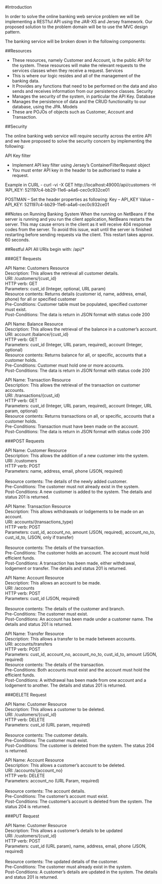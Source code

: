 #Introduction

In order to solve the online banking web service problem we will be implementing a RESTful API using the JAR-XS and Jersey framework. Our proposed solution to the problem domain will be to use the MVC design pattern.

The banking service will be broken down in the following components:


##Resources
- These resources, namely Customer and Account, is the public API for the system. These resources will make the relevant requests to the services classes when they receive a request.
Services
- This is where our logic resides and all of the management of the banking data.
- It Provides any functions that need to be performed on the data and also sends and receives information from our persistence classes.
Security
- Manages the security of the system, in particular the API Key.
Database
- Manages the persistence of data and the CRUD functionality to our database, using the JPA.
Models
- These are POJOs of objects such as Customer, Account and Transaction.

##Security

The online banking web service will require security across the entire API and we have proposed to solve the security concern by implementing the following:

API Key filter 
- Implement API key filter using Jersey’s ContainerFilterRequest object
- You must enter API key in the header to be authorised to make a request. 

Example in CURL - curl -vi -X GET http://localhost:49000/api/customers -H ’API_KEY: 521197c4-bb29-11e6-a4a6-cec0c932ce01

POSTMAN – Set the header properties as following:
Key – API_KEY 
Value –API_KEY: 521197c4-bb29-11e6-a4a6-cec0c932ce01

##Notes on Running Banking System
When the running on NetBeans if the server is running and you run the client application, NetBeans restarts the server. This may cause errors in the client as it will receive 404 response codes from the server. To avoid this issue, wait until the server is finished restarting before sending requests via the client. This restart takes approx. 60 seconds.

##Restful API
All URIs begin with: /api/*

###GET Requests

API Name:  Customers Resource
</br>
Description:  This allows the retrieval all customer details.
</br>
URI:   /customers/{cust_id}
</br>
HTTP verb:  GET
</br>
Parameters: cust_id (Integer, optional, URL param)
</br>
Resource contents: Returns details (customer id, name, address, email, phone) for all or specified customer
</br>
Pre-Conditions: Customer table must be populated, specified customer must exist.
</br>
Post-Conditions: The data is return in JSON format with status code 200

API Name:   Balance Resource
</br>
Description:  This allows the retrieval of the balance in a customer’s account.
</br>
URI:  account /balance/{cust_id}
</br>
HTTP verb:  GET
</br>
Parameters: cust_id (Integer, URL param, required), account (Integer, optional)
</br>
Resource contents: Returns balance for all, or specific, accounts that a customer holds.
</br>
Pre-Conditions: Customer must hold one or more accounts.
</br>
Post-Conditions: The data is return in JSON format with status code 200

API Name: Transaction Resource
</br>
Description:  This allows the retrieval of the transaction on customer accounts.
</br>
URI:   /transactions/{cust_id}
</br>
HTTP verb:  GET
</br>
Parameters: cust_id (Integer, URL param, required), account (Integer, URL param, optional)
</br>
Resource contents: Returns transactions on all, or specific, accounts that a customer holds.
</br>
Pre-Conditions: Transaction must have been made on the account.
</br>
Post-Conditions: The data is return in JSON format with status code 200

###POST Requests

API Name: Customer Resource
</br>
Description:  This allows the addition of a new customer into the system.
</br>
URI:   /customers
</br>
HTTP verb:  POST
</br>
Parameters: name, address, email, phone (JSON, required)	
</br>
Resource contents: The details of the newly added customer.
</br>
Pre-Conditions: The customer must not already exist in the system.
</br>
Post-Conditions: A new customer is added to the system. The details and status 201 is returned.

API Name: Transaction Resource
</br>
Description:  This allows withdrawals or lodgements to be made on an account.
</br>
URI:   accounts/{transactions_type}
</br>
HTTP verb:  POST
</br>
Parameters: cust_id, account_no, amount (JSON, required), account_no_to, cust_id_to, (JSON, only if transfer)	
</br>
Resource contents: The details of the transaction.
</br>
Pre-Conditions: The customer holds an account. The account must hold efficient funds.
</br>
Post-Conditions: A transaction has been made, either withdrawal, lodgement or transfer. The details and status 201 is returned.

API Name: Account Resource
</br>
Description:  This allows an account to be made.
</br>
URI:   /accounts
</br>
HTTP verb:  POST
</br>
Parameters: cust_id (JSON, required)	
</br>
Resource contents: The details of the customer and branch.
</br>
Pre-Conditions: The customer must exist.
</br>
Post-Conditions: An account has been made under a customer name. The details and status 201 is returned.

API Name: Transfer Resource
</br>
Description:  This allows a transfer to be made between accounts.
</br>
URI:   accounts/transfers
</br>
HTTP verb:  POST
</br>
Parameters: cust_id, account_no, account_no_to, cust_id_to, amount (JSON, required)	
</br>
Resource contents: The details of the transaction.
</br>
Pre-Conditions: Both accounts must exist and the account must hold the efficient funds.
</br>
Post-Conditions: A withdrawal has been made from one account and a lodgement to another. The details and status 201 is returned.

###DELETE Request

API Name: Customer Resource
</br>
Description:  This allows a customer to be deleted.
</br>
URI:   /customers/{cust_id}
</br>
HTTP verb:  DELETE
</br>
Parameters: cust_id (URL param, required)	
</br>
Resource contents: The customer details.
</br>
Pre-Conditions: The customer must exist.
</br>
Post-Conditions: The customer is deleted from the system. The status 204 is returned.

API Name: Account Resource
</br>
Description:  This allows a customer’s account to be deleted.
</br>
URI:   /accounts/{account_no}
</br>
HTTP verb:  DELETE
</br>
Parameters: account_no (URL Param, required)	
</br>
Resource contents: The account details.
</br>
Pre-Conditions: The customer’s account must exist.
</br>
Post-Conditions: The customer’s account is deleted from the system. The status 204 is returned.

###PUT Request

API Name: Customer Resource
</br>
Description:  This allows a customer’s details to be updated
</br>
URI:   /customers/{cust_id}
</br>
HTTP verb:  POST
</br>
Parameters: cust_id (URL param), name, address, email, phone (JSON, required)	
</br>
Resource contents: The updated details of the customer.
</br>
Pre-Conditions: The customer must already exist in the system.
</br>
Post-Conditions: A customer’s details are updated in the system. The details and status 201 is returned.

